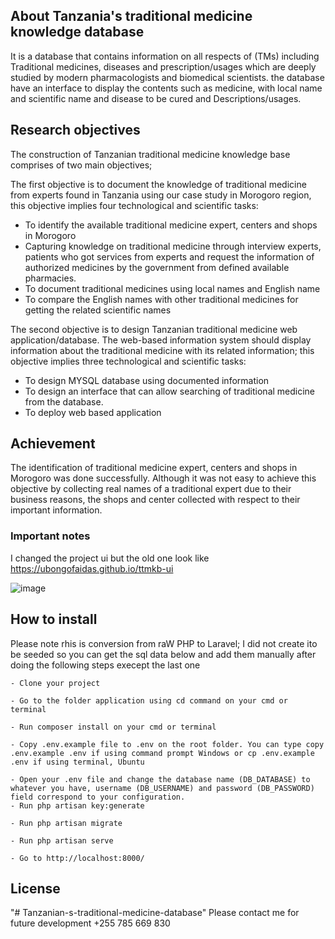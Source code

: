 ## About Tanzania's traditional medicine knowledge database

It is a database that contains information on all respects of (TMs) including Traditional medicines, diseases and prescription/usages  which are deeply studied by modern pharmacologists and biomedical scientists.
the database have an interface to display the contents such as medicine, with local name and scientific name and disease to be cured and Descriptions/usages.


## Research objectives

The construction of Tanzanian traditional medicine knowledge base comprises of two main objectives;

The first objective is to document the knowledge of traditional medicine from experts found in Tanzania using our case study in Morogoro region, this objective implies four technological and scientific tasks:

- To identify the available traditional medicine expert, centers and shops in Morogoro
- Capturing knowledge on traditional medicine through interview experts, patients who got services from experts and request the information of authorized medicines by the government from defined available pharmacies.
- To document traditional medicines using local names and English name
- To compare the English names with other traditional medicines for getting the related scientific names

The second objective is to design Tanzanian traditional medicine web application/database. The web-based information system should display information about the traditional medicine with its related information; this objective implies three technological and scientific tasks:
- To design MYSQL database using documented information
- To design an interface that can allow searching of traditional medicine from the database.
- To deploy web based application

## Achievement

The identification of traditional medicine expert, centers and shops in Morogoro was done successfully.
Although it was not easy to achieve this objective by collecting real names of a traditional expert due to their business reasons, the shops and center collected with respect to their important information. 


### Important notes

I changed the project ui but the old one look like
https://ubongofaidas.github.io/ttmkb-ui

![image](https://user-images.githubusercontent.com/26626005/156308404-4a31e23d-a927-4461-8e9b-2b50d2bb393b.png)

## How to install
Please note rhis is conversion from raW PHP to Laravel;
I did not create ito be seeded so you can get the sql data below and add them manually after doing the following steps execept the last one


    - Clone your project
    
    - Go to the folder application using cd command on your cmd or terminal
    
    - Run composer install on your cmd or terminal
    
    - Copy .env.example file to .env on the root folder. You can type copy .env.example .env if using command prompt Windows or cp .env.example .env if using terminal, Ubuntu
   
    - Open your .env file and change the database name (DB_DATABASE) to whatever you have, username (DB_USERNAME) and password (DB_PASSWORD) field correspond to your configuration.
    - Run php artisan key:generate
   
    - Run php artisan migrate
    
    - Run php artisan serve
    
    - Go to http://localhost:8000/
    
    
    


## License
"# Tanzanian-s-traditional-medicine-database" 
Please contact me for future development +255 785 669 830
